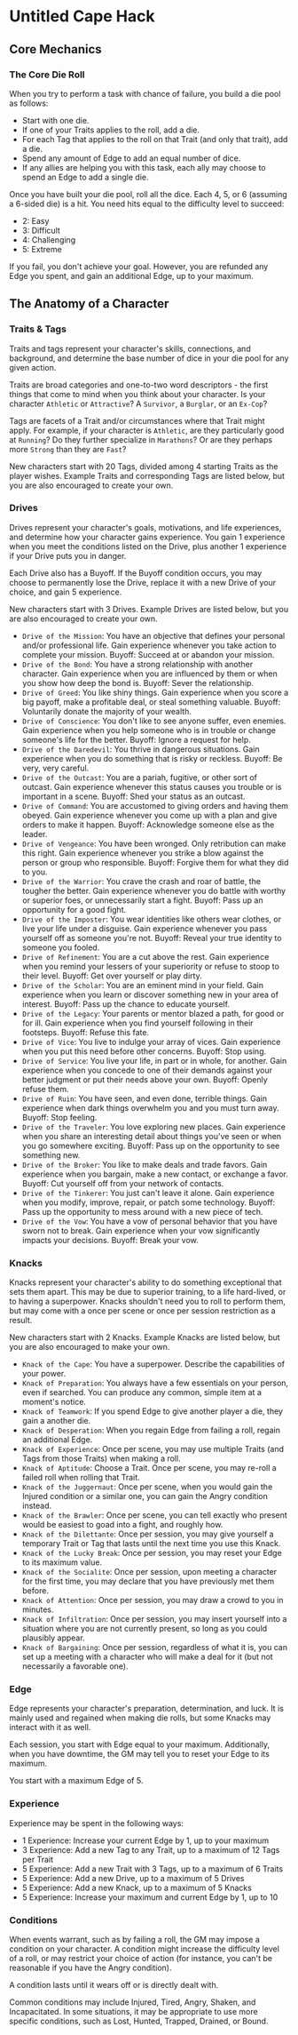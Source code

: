 # Untitled Cape Hack
## Core Mechanics
### The Core Die Roll
When you try to perform a task with chance of failure, you build a die pool as
follows:
- Start with one die.
- If one of your Traits applies to the roll, add a die.
- For each Tag that applies to the roll on that Trait (and only that trait), add
  a die.
- Spend any amount of Edge to add an equal number of dice.
- If any allies are helping you with this task, each ally may choose to spend an
  Edge to add a single die.

Once you have built your die pool, roll all the dice. Each 4, 5, or 6 (assuming
a 6-sided die) is a hit. You need hits equal to the difficulty level to succeed:
- 2: Easy
- 3: Difficult
- 4: Challenging
- 5: Extreme

If you fail, you don't achieve your goal. However, you are refunded any Edge you
spent, and gain an additional Edge, up to your maximum.

## The Anatomy of a Character
### Traits & Tags
Traits and tags represent your character's skills, connections, and background,
and determine the base number of dice in your die pool for any given action.

Traits are broad categories and one-to-two word descriptors - the first things
that come to mind when you think about your character. Is your character
`Athletic` or `Attractive`? A `Survivor`, a `Burglar`, or an `Ex-Cop`?

Tags are facets of a Trait and/or circumstances where that Trait might apply.
For example, if your character is `Athletic`, are they particularly good at
`Running`? Do they further specialize in `Marathons`? Or are they perhaps more
`Strong` than they are `Fast`?

New characters start with 20 Tags, divided among 4 starting Traits as the player
wishes. Example Traits and corresponding Tags are listed below, but you are also
encouraged to create your own.

### Drives
Drives represent your character's goals, motivations, and life experiences, and
determine how your character gains experience. You gain 1 experience when you
meet the conditions listed on the Drive, plus another 1 experience if your Drive
puts you in danger.

Each Drive also has a Buyoff. If the Buyoff condition occurs, you may choose to
permanently lose the Drive, replace it with a new Drive of your choice, and gain
5 experience.

New characters start with 3 Drives. Example Drives are listed below, but you are
also encouraged to create your own.

- `Drive of the Mission`: You have an objective that defines your personal and/or professional life. Gain experience whenever you take action to complete your mission. Buyoff: Succeed at or abandon your mission.
- `Drive of the Bond`: You have a strong relationship with another character. Gain experience when you are influenced by them or when you show how deep the bond is. Buyoff: Sever the relationship.
- `Drive of Greed`: You like shiny things. Gain experience when you score a big payoff, make a profitable deal, or steal something valuable. Buyoff: Voluntarily donate the majority of your wealth.
- `Drive of Conscience`: You don't like to see anyone suffer, even enemies. Gain experience when you help someone who is in trouble or change someone's life for the better. Buyoff: Ignore a request for help.
- `Drive of the Daredevil`: You thrive in dangerous situations. Gain experience when you do something that is risky or reckless. Buyoff: Be very, very careful.
- `Drive of the Outcast`: You are a pariah, fugitive, or other sort of outcast. Gain experience whenever this status causes you trouble or is important in a scene. Buyoff: Shed your status as an outcast.
- `Drive of Command`: You are accustomed to giving orders and having them obeyed. Gain experience whenever you come up with a plan and give orders to make it happen. Buyoff: Acknowledge someone else as the leader.
- `Drive of Vengeance`: You have been wronged. Only retribution can make this right. Gain experience whenever you strike a blow against the person or group who responsible. Buyoff: Forgive them for what they did to you.
- `Drive of the Warrior`: You crave the crash and roar of battle, the tougher the better. Gain experience whenever you do battle with worthy or superior foes, or unnecessarily start a fight. Buyoff: Pass up an opportunity for a good fight.
- `Drive of the Imposter`: You wear identities like others wear clothes, or live your life under a disguise. Gain experience whenever you pass yourself off as someone you're not. Buyoff: Reveal your true identity to someone you fooled.
- `Drive of Refinement`: You are a cut above the rest. Gain experience when you remind your lessers of your superiority or refuse to stoop to their level. Buyoff: Get over yourself or play dirty.
- `Drive of the Scholar`: You are an eminent mind in your field. Gain experience when you learn or discover something new in your area of interest. Buyoff: Pass up the chance to educate yourself.
- `Drive of the Legacy`: Your parents or mentor blazed a path, for good or for ill. Gain experience when you find yourself following in their footsteps. Buyoff: Refuse this fate.
- `Drive of Vice`: You live to indulge your array of vices. Gain experience when you put this need before other concerns. Buyoff: Stop using.
- `Drive of Service`: You live your life, in part or in whole, for another. Gain experience when you concede to one of their demands against your better judgment or put their needs above your own. Buyoff: Openly refuse them.
- `Drive of Ruin`: You have seen, and even done, terrible things. Gain experience when dark things overwhelm you and you must turn away. Buyoff: Stop feeling.
- `Drive of the Traveler`: You love exploring new places. Gain experience when you share an interesting detail about things you've seen or when you go somewhere exciting. Buyoff: Pass up on the opportunity to see something new.
- `Drive of the Broker`: You like to make deals and trade favors. Gain experience when you bargain, make a new contact, or exchange a favor. Buyoff: Cut yourself off from your network of contacts.
- `Drive of the Tinkerer`: You just can't leave it alone. Gain experience when you modify, improve, repair, or patch some technology. Buyoff: Pass up the opportunity to mess around with a new piece of tech.
- `Drive of the Vow`: You have a vow of personal behavior that you have sworn not to break. Gain experience when your vow significantly impacts your decisions. Buyoff: Break your vow.

### Knacks
Knacks represent your character's ability to do something exceptional that sets
them apart. This may be due to superior training, to a life hard-lived, or to
having a superpower. Knacks shouldn't need you to roll to perform them, but may
come with a once per scene or once per session restriction as a result.

New characters start with 2 Knacks. Example Knacks are listed below, but you are
also encouraged to make your own.

- `Knack of the Cape`: You have a superpower. Describe the capabilities of your power.
- `Knack of Preparation`: You always have a few essentials on your person, even if searched. You can produce any common, simple item at a moment's notice.
- `Knack of Teamwork`: If you spend Edge to give another player a die, they gain a another die.
- `Knack of Desperation`: When you regain Edge from failing a roll, regain an additional Edge.
- `Knack of Experience`: Once per scene, you may use multiple Traits (and Tags from those Traits) when making a roll.
- `Knack of Aptitude`: Choose a Trait. Once per scene, you may re-roll a failed roll when rolling that Trait.
- `Knack of the Juggernaut`: Once per scene, when you would gain the Injured condition or a similar one, you can gain the Angry condition instead.
- `Knack of the Brawler`: Once per scene, you can tell exactly who present would be easiest to goad into a fight, and roughly how.
- `Knack of the Dilettante`: Once per session, you may give yourself a temporary Trait or Tag that lasts until the next time you use this Knack.
- `Knack of the Lucky Break`: Once per session, you may reset your Edge to its maximum value.
- `Knack of the Socialite`: Once per session, upon meeting a character for the first time, you may declare that you have previously met them before.
- `Knack of Attention`: Once per session, you may draw a crowd to you in minutes.
- `Knack of Infiltration`: Once per session, you may insert yourself into a situation where you are not currently present, so long as you could plausibly appear.
- `Knack of Bargaining`: Once per session, regardless of what it is, you can set up a meeting with a character who will make a deal for it (but not necessarily a favorable one).

### Edge
Edge represents your character's preparation, determination, and luck. It is
mainly used and regained when making die rolls, but some Knacks may interact
with it as well.

Each session, you start with Edge equal to your maximum. Additionally, when you
have downtime, the GM may tell you to reset your Edge to its maximum.

You start with a maximum Edge of 5.

### Experience
Experience may be spent in the following ways:
- 1 Experience: Increase your current Edge by 1, up to your maximum
- 3 Experience: Add a new Tag to any Trait, up to a maximum of 12 Tags per Trait
- 5 Experience: Add a new Trait with 3 Tags, up to a maximum of 6 Traits
- 5 Experience: Add a new Drive, up to a maximum of 5 Drives
- 5 Experience: Add a new Knack, up to a maximum of 5 Knacks
- 5 Experience: Increase your maximum and current Edge by 1, up to 10

### Conditions
When events warrant, such as by failing a roll, the GM may impose a condition on
your character. A condition might increase the difficulty level of a roll, or
may restrict your choice of action (for instance, you can't be reasonable if you
have the Angry condition).

A condition lasts until it wears off or is directly dealt with.

Common conditions may include Injured, Tired, Angry, Shaken, and Incapacitated.
In some situations, it may be appropriate to use more specific conditions, such
as Lost, Hunted, Trapped, Drained, or Bound.